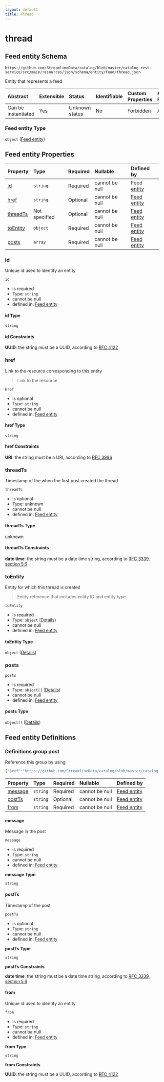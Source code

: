 ```yaml
---
layout: default
title: Thread
---
```


# thread

## Feed entity Schema

```text
https://github.com/StreamlineData/catalog/blob/master/catalog-rest-service/src/main/resources/json/schema/entity/feed/thread.json
```

Entity that represents a feed

| Abstract | Extensible | Status | Identifiable | Custom Properties | Additional Properties | Access Restrictions | Defined In |
| :--- | :--- | :--- | :--- | :--- | :--- | :--- | :--- |
| Can be instantiated | Yes | Unknown status | No | Forbidden | Allowed | none | [thread.json](thread.md) |

### Feed entity Type

`object` \([Feed entity](thread.md)\)

## Feed entity Properties

| Property | Type | Required | Nullable | Defined by |
| :--- | :--- | :--- | :--- | :--- |
| [id](thread.md#id) | `string` | Required | cannot be null | [Feed entity](../../types/common/common-definitions-uuid.md) |
| [href](thread.md#href) | `string` | Optional | cannot be null | [Feed entity](../../types/common/common-definitions-href.md) |
| [threadTs](thread.md#threadts) | Not specified | Optional | cannot be null | [Feed entity](thread-properties-threadts.md) |
| [toEntity](thread.md#toentity) | `object` | Required | cannot be null | [Feed entity](../../types/common/common-definitions-entityreference.md) |
| [posts](thread.md#posts) | `array` | Required | cannot be null | [Feed entity](thread-properties-posts.md) |

### id

Unique id used to identify an entity

`id`

* is required
* Type: `string`
* cannot be null
* defined in: [Feed entity](../../types/common/common-definitions-uuid.md)

#### id Type

`string`

#### id Constraints

**UUID**: the string must be a UUID, according to [RFC 4122](https://tools.ietf.org/html/rfc4122)

### href

Link to the resource corresponding to this entity

> Link to the resource

`href`

* is optional
* Type: `string`
* cannot be null
* defined in: [Feed entity](../../types/common/common-definitions-href.md)

#### href Type

`string`

#### href Constraints

**URI**: the string must be a URI, according to [RFC 3986](https://tools.ietf.org/html/rfc3986)

### threadTs

Timestamp of the when the first post created the thread

`threadTs`

* is optional
* Type: unknown
* cannot be null
* defined in: [Feed entity](thread-properties-threadts.md)

#### threadTs Type

unknown

#### threadTs Constraints

**date time**: the string must be a date time string, according to [RFC 3339, section 5.6](https://tools.ietf.org/html/rfc3339)

### toEntity

Entity for which this thread is created

> Entity reference that includes entity ID and entity type

`toEntity`

* is required
* Type: `object` \([Details](../../types/common/common-definitions-entityreference.md)\)
* cannot be null
* defined in: [Feed entity](../../types/common/common-definitions-entityreference.md)

#### toEntity Type

`object` \([Details](../../types/common/common-definitions-entityreference.md)\)

### posts

`posts`

* is required
* Type: `object[]` \([Details](thread-definitions-post.md)\)
* cannot be null
* defined in: [Feed entity](thread-properties-posts.md)

#### posts Type

`object[]` \([Details](thread-definitions-post.md)\)

## Feed entity Definitions

### Definitions group post

Reference this group by using

```javascript
{"$ref":"https://github.com/StreamlineData/catalog/blob/master/catalog-rest-service/src/main/resources/json/schema/entity/feed/thread.json#/definitions/post"}
```

| Property | Type | Required | Nullable | Defined by |
| :--- | :--- | :--- | :--- | :--- |
| [message](thread.md#message) | `string` | Required | cannot be null | [Feed entity](thread-definitions-post-properties-message.md) |
| [postTs](thread.md#postts) | `string` | Optional | cannot be null | [Feed entity](thread-definitions-post-properties-postts.md) |
| [from](thread.md#from) | `string` | Required | cannot be null | [Feed entity](../../types/common/common-definitions-uuid.md) |

#### message

Message in the post

`message`

* is required
* Type: `string`
* cannot be null
* defined in: [Feed entity](thread-definitions-post-properties-message.md)

**message Type**

`string`

#### postTs

Timestamp of the post

`postTs`

* is optional
* Type: `string`
* cannot be null
* defined in: [Feed entity](thread-definitions-post-properties-postts.md)

**postTs Type**

`string`

**postTs Constraints**

**date time**: the string must be a date time string, according to [RFC 3339, section 5.6](https://tools.ietf.org/html/rfc3339)

#### from

Unique id used to identify an entity

`from`

* is required
* Type: `string`
* cannot be null
* defined in: [Feed entity](../../types/common/common-definitions-uuid.md)

**from Type**

`string`

**from Constraints**

**UUID**: the string must be a UUID, according to [RFC 4122](https://tools.ietf.org/html/rfc4122)

